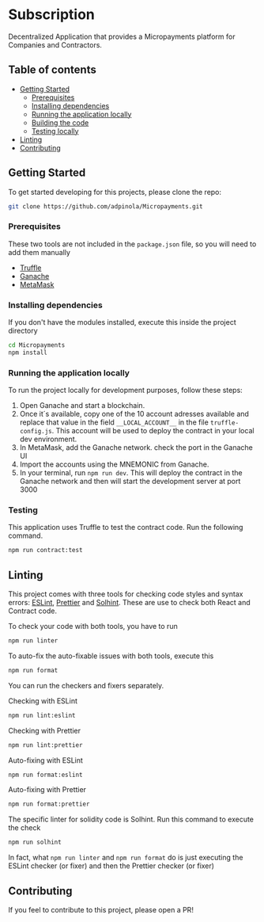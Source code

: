 # Subscription
Decentralized Application that provides a Micropayments platform for Companies and Contractors.

## Table of contents

- [Getting Started](#getting-started)
  - [Prerequisites](#prerequisites)
  - [Installing dependencies](#installing-dependencies)
  - [Running the application locally](#running-the-application-locally)
  - [Building the code](#building-the-code)
  - [Testing locally](#testing-locally)
- [Linting](#linting)
- [Contributing](#contributing)

## Getting Started

To get started developing for this projects, please clone the repo:

```bash
git clone https://github.com/adpinola/Micropayments.git
```

### Prerequisites

These two tools are not included in the `package.json` file, so you will need to add them manually

- [Truffle](https://trufflesuite.com/truffle)
- [Ganache](https://trufflesuite.com/ganache/)
- [MetaMask](https://metamask.io/)

### Installing dependencies

If you don't have the modules installed, execute this inside the project directory

```bash
cd Micropayments
npm install
```

### Running the application locally

To run the project locally for development purposes, follow these steps:

1. Open Ganache and start a blockchain.
2. Once it´s available, copy one of the 10 account adresses available and replace that value in the field `__LOCAL_ACCOUNT__` in the file `truffle-config.js`. This account will be used to deploy the contract in your local dev environment.
3. In MetaMask, add the Ganache network. check the port in the Ganache UI
4. Import the accounts using the MNEMONIC from Ganache.
5. In your terminal, run `npm run dev`. This will deploy the contract in the Ganache network and then will start the development server at port 3000

### Testing

This application uses Truffle to test the contract code. Run the following command.

```bash
npm run contract:test
```

## Linting

This project comes with three tools for checking code styles and syntax errors: [ESLint](https://eslint.org/),  [Prettier](https://prettier.io/) and [Solhint](https://www.npmjs.com/package/solhint). These are use to check both React and Contract code. 

To check your code with both tools, you have to run

```bash
npm run linter
```

To auto-fix the auto-fixable issues with both tools, execute this

```bash
npm run format
```

You can run the checkers and fixers separately.

Checking with ESLint

```bash
npm run lint:eslint
```

Checking with Prettier

```bash
npm run lint:prettier
```

Auto-fixing with ESLint

```bash
npm run format:eslint
```

Auto-fixing with Prettier

```bash
npm run format:prettier
```

The specific linter for solidity code is Solhint. Run this command to execute the check
```bash
npm run solhint
```

In fact, what `npm run linter` and `npm run format` do is just executing the ESLint checker (or fixer) and then the Prettier checker (or fixer)

## Contributing

If you feel to contribute to this project, please open a PR!
